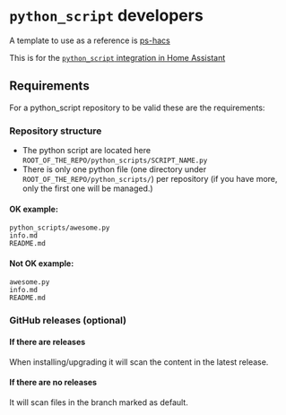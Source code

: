 # `python_script` developers

A template to use as a reference is [ps-hacs](https://github.com/ludeeus/ps-hacs)

This is for the [`python_script` integration in Home Assistant](https://www.home-assistant.io/components/python_script/)

## Requirements

For a python_script repository to be valid these are the requirements:

### Repository structure

- The python script are located here `ROOT_OF_THE_REPO/python_scripts/SCRIPT_NAME.py`
- There is only one python file (one directory under `ROOT_OF_THE_REPO/python_scripts/`) per repository (if you have more, only the first one will be managed.)

#### OK example:

```text
python_scripts/awesome.py
info.md
README.md
```

#### Not OK example:

```text
awesome.py
info.md
README.md
```

### GitHub releases (optional)

#### If there are releases

When installing/upgrading it will scan the content in the latest release.

#### If there are no releases

It will scan files in the branch marked as default.

<!-- Disable sidebar -->
<script>document.getElementsByClassName("bs-sidebar").item(0).style.display = "none";</script>
<!-- Disable sidebar -->